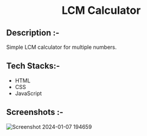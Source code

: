# <p align="center">LCM Calculator</p>

## Description :-

Simple LCM calculator for multiple numbers.

## Tech Stacks:-

- HTML
- CSS
- JavaScript

## Screenshots :-
![Screenshot 2024-01-07 194659](https://github.com/Govind516/CalcDiverse/assets/102366719/e4c3ed37-9247-4be6-96db-d4dbf36c89d4)

